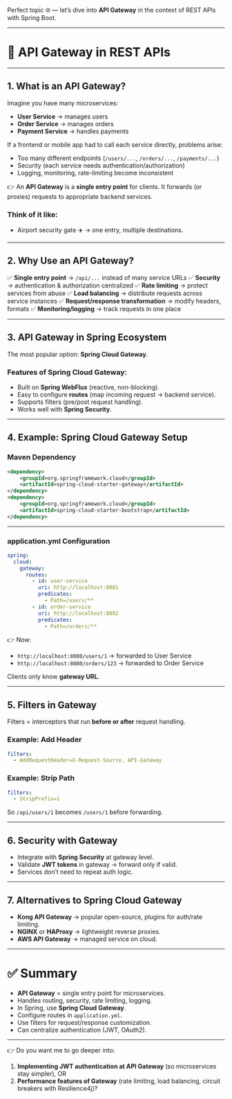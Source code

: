 Perfect topic 🌐 — let’s dive into **API Gateway** in the context of REST APIs with Spring Boot.

---

# 🔹 API Gateway in REST APIs

---

## 1. What is an API Gateway?

Imagine you have many microservices:

* **User Service** → manages users
* **Order Service** → manages orders
* **Payment Service** → handles payments

If a frontend or mobile app had to call each service directly, problems arise:

* Too many different endpoints (`/users/...`, `/orders/...`, `/payments/...`)
* Security (each service needs authentication/authorization)
* Logging, monitoring, rate-limiting become inconsistent

👉 An **API Gateway** is a **single entry point** for clients.
It forwards (or proxies) requests to appropriate backend services.

### Think of it like:

* Airport security gate ✈️ → one entry, multiple destinations.

---

## 2. Why Use an API Gateway?

✅ **Single entry point** → `/api/...` instead of many service URLs
✅ **Security** → authentication & authorization centralized
✅ **Rate limiting** → protect services from abuse
✅ **Load balancing** → distribute requests across service instances
✅ **Request/response transformation** → modify headers, formats
✅ **Monitoring/logging** → track requests in one place

---

## 3. API Gateway in Spring Ecosystem

The most popular option: **Spring Cloud Gateway**.

### Features of Spring Cloud Gateway:

* Built on **Spring WebFlux** (reactive, non-blocking).
* Easy to configure **routes** (map incoming request → backend service).
* Supports filters (pre/post request handling).
* Works well with **Spring Security**.

---

## 4. Example: Spring Cloud Gateway Setup

### Maven Dependency

```xml
<dependency>
    <groupId>org.springframework.cloud</groupId>
    <artifactId>spring-cloud-starter-gateway</artifactId>
</dependency>
<dependency>
    <groupId>org.springframework.cloud</groupId>
    <artifactId>spring-cloud-starter-bootstrap</artifactId>
</dependency>
```

---

### application.yml Configuration

```yaml
spring:
  cloud:
    gateway:
      routes:
        - id: user-service
          uri: http://localhost:8081
          predicates:
            - Path=/users/**
        - id: order-service
          uri: http://localhost:8082
          predicates:
            - Path=/orders/**
```

👉 Now:

* `http://localhost:8080/users/1` → forwarded to User Service
* `http://localhost:8080/orders/123` → forwarded to Order Service

Clients only know **gateway URL**.

---

## 5. Filters in Gateway

Filters = interceptors that run **before or after** request handling.

### Example: Add Header

```yaml
filters:
  - AddRequestHeader=X-Request-Source, API-Gateway
```

### Example: Strip Path

```yaml
filters:
  - StripPrefix=1
```

So `/api/users/1` becomes `/users/1` before forwarding.

---

## 6. Security with Gateway

* Integrate with **Spring Security** at gateway level.
* Validate **JWT tokens** in gateway → forward only if valid.
* Services don’t need to repeat auth logic.

---

## 7. Alternatives to Spring Cloud Gateway

* **Kong API Gateway** → popular open-source, plugins for auth/rate limiting.
* **NGINX** or **HAProxy** → lightweight reverse proxies.
* **AWS API Gateway** → managed service on cloud.

---

# ✅ Summary

* **API Gateway** = single entry point for microservices.
* Handles routing, security, rate limiting, logging.
* In Spring, use **Spring Cloud Gateway**.
* Configure routes in `application.yml`.
* Use filters for request/response customization.
* Can centralize authentication (JWT, OAuth2).

---

👉 Do you want me to go deeper into:

1. **Implementing JWT authentication at API Gateway** (so microservices stay simpler),
   OR
2. **Performance features of Gateway** (rate limiting, load balancing, circuit breakers with Resilience4j)?
